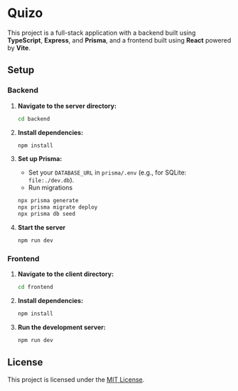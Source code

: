 # Quizo

This project is a full-stack application with a backend built using **TypeScript**, **Express**, and **Prisma**, and a frontend built using **React** powered by **Vite**.

## Setup

### Backend

1. **Navigate to the server directory:**
   ```sh
   cd backend
   ```

2. **Install dependencies:**
   ```sh
   npm install
   ```

3. **Set up Prisma:**
   - Set your `DATABASE_URL` in `prisma/.env` (e.g., for SQLite: `file:./dev.db`).
   - Run migrations
    ```sh
    npx prisma generate
    npx prisma migrate deploy
    npx prisma db seed
    ```

5. **Start the server**
   ```sh
   npm run dev
   ```

### Frontend

1. **Navigate to the client directory:**
   ```sh
   cd frontend
   ```

2. **Install dependencies:**
   ```sh
   npm install
   ```

3. **Run the development server:**
   ```sh
   npm run dev
   ```

## License

This project is licensed under the [MIT License](LICENSE).
